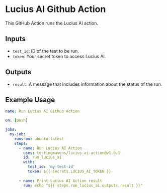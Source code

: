 # Lucius AI Github Action

This GitHub Action runs the Lucius AI action.

## Inputs

- `test_id`: ID of the test to be run.
- `token`: Your secret token to access Lucius AI.

## Outputs

- `result`: A message that includes information about the status of the run.

## Example Usage

```yaml
name: Run Lucius AI Github Action

on: [push]

jobs:
  my-job:
    runs-on: ubuntu-latest
    steps:
      - name: Run Lucius AI Action
        uses: testingmavens/lucius-ai-action@v1.0.1
        id: run_lucius_ai
        with:
          test_id: 'my-test-id'
          token: ${{ secrets.LUCIUS_AI_TOKEN }}
      
      - name: Print Lucius AI Action result
        run: echo "${{ steps.run_lucius_ai.outputs.result }}"